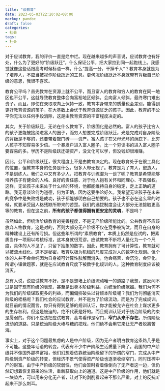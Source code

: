```yaml
---
title: "谈教育"
date: 2023-05-03T22:20:02+08:00
markup: pandoc
draft: false
categories:
- 社会
tags:
- 社会
---
```


对于应试教育，我的评价一直是烂中烂。现在越来越多的声音说，应试教育也有好处，什么为了更好的“阶级跃迁”，什么保证公平，把大家拉到同一起跑线上。我感觉就像这些话跟高考时候标语一样，什么“提高一分，干掉千人”？教育本身就是为了培养人，不应当被视作阶级跃迁的工具。更何况阶级跃迁本身就带有背叛自己阶级的意思，我很不喜欢。

教育公平吗？首先教育在资源上就不公平，而且富人的教育和穷人的教育在同一地区也不公平，这就导致教育整体会向富裕地区倾斜，会向富人倾斜，最终寒门难出贵子。而且，即使在录取取向上保持一致，教育本身带来的质量也会差别，能得到更好教育资源的孩子，在大基数上会优于教育资源贫乏的孩子。因此，教育的不公平你无法以任何手段消除，这是由教育资源的丰富程度决定的。

其次，关于阶级跃迁，无论在什么教育下，阶级固化是必然的。富人的孩子比穷人的孩子更能被接纳进富人的圈子，而穷人想要完成阶级跃迁，光是完成对自身阶级的背叛是不够的，还要带着敲门砖——资产。富人孩子在父母光环的荫庇下，比穷人孩子不知容易多少倍。一个暴发户进入富人圈子，比一个穷读书的进入富人圈子要容易的多。学历不是阶级跃迁硬资产，没文化可以学，但没钱却很难赚。

因此，公平和阶级跃迁，很大程度上不是由教育决定的。现在教育处于在很工具化的位置，但教育本身的任务是什么，很多人却无视了。教育是为了育人，塑造人，不是训练人。我们之中又有多少人，把教育与训练混为一谈了呢？教育是希望能够培养孩子有健全的人格、良好的责任感、对于他人抱有关怀和同理心、不畏强权。这样，无论孩子未来处于什么样的环境，他都能维持自身的稳定，走上正确的道路。我无意谈论何为道德，何为正确，因为这要争论好久。我希望无论孩子在未来的竞争中是失败或是成功，孩子都能够明白自己想要的。孩子也不必在这么早的时候，就要承受因人格残缺所带来的苦楚。我们的选拔制度会让大部分无法接触更高等的教育，但在这之前，**所有的孩子都值得拥有更安定的灵魂**，不是吗？

虽然如此，但统治阶级教育的完善程度，不是无产阶级所能比的。公共教育不应该放弃人格教育，这是对的，否则大部分无产阶级不仅在竞争被淘汰，而且在自身的精神建设上还有所亏损。但这些年所谓的“素质教育”，本质上仍然是应试的，把素质当作一项用以考核标准，这本身就很荒谬。应试教育不断将人量化为一个个尺度，具体的人不见了，只留下抽象的数字。因此，教育拥有了可计算性，教育就可以被流水线化。这不是秘密，教育以极为机械的尺度完成对人的数字化规训。但个体的人并不会单纯因为自身被可计算性肢解而消失，他会痛苦，会沉沦，会异化。所谓小镇做题家，就是在应试教育尺度下被数字化规训的人。这种教育制度应该被消灭。

总有人说，说应试教育不好，是不是想堵上阶级流动唯一的道路？我想，这反问不过是固守现有阶级的表现，甚至是出卖本阶级利益，向统治阶级献媚。我们为何不为我们的阶级谋取更多的利益，而偏偏挤破头以背叛本阶级呢？我们为何彻底消灭阶级的桎梏呢？我们社会的应试教育，并不是为了阶级流动，而是为了完成规训。就目前的情况而言，你只有得到足够的规训认证，你才能被允许在社会上谋求更多的生存权利。但这是被迫的，绝不代表是好的。而且规训认证对于统治阶级的约束是孱弱的。你们不应该把应试教育、高考看作是窄门，**窄门从来不存在**。所谓阶级流动的道路，只是统治阶级大棒与糖的把戏，他们绝不会用它来让无产者脱离苦海。

事实上，对于这个问题最焦虑的人是中产阶级，因为无产者明白教育这条路几乎是不可能。这些年话语的转变，代表有不少中产阶级生活质量下降了。我国的中产阶级并不像国外那样富裕，他们幻想着依靠统治阶级留下的所谓的窄门，完成从中产阶级到资产阶级的转变，但经济不景气使得资产阶级也逐渐收缩窄门，同时压榨中产的财富。由于中产阶级的软弱性，他们会暂时看着像倒向了无产者这一边，但仍然幻想着恢复原来的生活，重新获取向上的通道。这是中产阶级的作用，他们就是一块垫片，可以用来分化无产者，让对下的剥削看起来不那么严重，对上的反抗听起来不那么刺耳。
